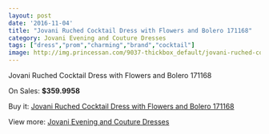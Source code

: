 ```yaml
---
layout: post
date: '2016-11-04'
title: "Jovani Ruched Cocktail Dress with Flowers and Bolero 171168"
category: Jovani Evening and Couture Dresses
tags: ["dress","prom","charming","brand","cocktail"]
image: http://img.princessan.com/9037-thickbox_default/jovani-ruched-cocktail-dress-with-flowers-and-bolero-171168.jpg
---
```

Jovani Ruched Cocktail Dress with Flowers and Bolero 171168

On Sales: **$359.9958**
<a href="https://www.princessan.com/en/jovani-evening-and-couture-dresses/3976-jovani-ruched-cocktail-dress-with-flowers-and-bolero-171168.html"><amp-img layout="responsive" width="600" height="600" src="//img.princessan.com/9037-thickbox_default/jovani-ruched-cocktail-dress-with-flowers-and-bolero-171168.jpg" alt="Jovani Ruched Cocktail Dress with Flowers and Bolero 171168 0" /></a>
<a href="https://www.princessan.com/en/jovani-evening-and-couture-dresses/3976-jovani-ruched-cocktail-dress-with-flowers-and-bolero-171168.html"><amp-img layout="responsive" width="600" height="600" src="//img.princessan.com/9038-thickbox_default/jovani-ruched-cocktail-dress-with-flowers-and-bolero-171168.jpg" alt="Jovani Ruched Cocktail Dress with Flowers and Bolero 171168 1" /></a>
<a href="https://www.princessan.com/en/jovani-evening-and-couture-dresses/3976-jovani-ruched-cocktail-dress-with-flowers-and-bolero-171168.html"><amp-img layout="responsive" width="600" height="600" src="//img.princessan.com/9039-thickbox_default/jovani-ruched-cocktail-dress-with-flowers-and-bolero-171168.jpg" alt="Jovani Ruched Cocktail Dress with Flowers and Bolero 171168 2" /></a>
<a href="https://www.princessan.com/en/jovani-evening-and-couture-dresses/3976-jovani-ruched-cocktail-dress-with-flowers-and-bolero-171168.html"><amp-img layout="responsive" width="600" height="600" src="//img.princessan.com/9040-thickbox_default/jovani-ruched-cocktail-dress-with-flowers-and-bolero-171168.jpg" alt="Jovani Ruched Cocktail Dress with Flowers and Bolero 171168 3" /></a>

Buy it: [Jovani Ruched Cocktail Dress with Flowers and Bolero 171168](https://www.princessan.com/en/jovani-evening-and-couture-dresses/3976-jovani-ruched-cocktail-dress-with-flowers-and-bolero-171168.html "Jovani Ruched Cocktail Dress with Flowers and Bolero 171168")

View more: [Jovani Evening and Couture Dresses](https://www.princessan.com/en/27-jovani-evening-and-couture-dresses "Jovani Evening and Couture Dresses")
